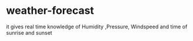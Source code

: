 # weather-forecast
it gives real time knowledge of Humidity ,Pressure, Windspeed and  time of sunrise and sunset
